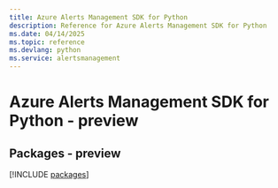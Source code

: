 ```yaml
---
title: Azure Alerts Management SDK for Python
description: Reference for Azure Alerts Management SDK for Python
ms.date: 04/14/2025
ms.topic: reference
ms.devlang: python
ms.service: alertsmanagement
---
```

# Azure Alerts Management SDK for Python - preview
## Packages - preview
[!INCLUDE [packages](alerts-management-index.md)]